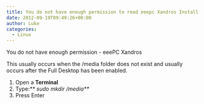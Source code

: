 ```yaml
---
title: You do not have enough permission to read eeepc Xandros Install
date: 2012-09-19T09:49:26+00:00
author: Luke
categories:
  - Linux
---
```


You do not have enough permission - eeePC Xandros

This usually occurs when the /media folder does not exist and usually occurs after the Full Desktop has been enabled.

  1. Open a **Terminal**
  2. Type:_** sudo mkdir /media**_
  3. Press Enter